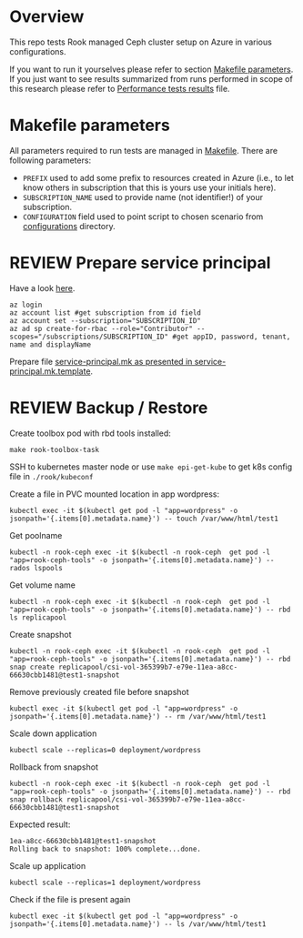 # Overview

This repo tests Rook managed Ceph cluster setup on Azure in various configurations. 

If you want to run it yourselves please refer to section [Makefile parameters](#makefile-parameters). 
If you just want to see results summarized from runs performed in scope of this research please refer to [Performance tests results](./performance-tests-results.md) file. 

# Makefile parameters

All parameters required to run tests are managed in [Makefile](./Makefile). There are following parameters: 
 - `PREFIX` used to add some prefix to resources created in Azure (i.e., to let know others in subscription that this is yours use your initials here).
 - `SUBSCRIPTION_NAME` used to provide name (not identifier!) of your subscription.
 - `CONFIGURATION` field used to point script to chosen scenario from [configurations](./configurations) directory. 
 
# REVIEW Prepare service principal

Have a look [here](https://www.terraform.io/docs/providers/azurerm/guides/service_principal_client_secret.html).

```
az login 
az account list #get subscription from id field
az account set --subscription="SUBSCRIPTION_ID"
az ad sp create-for-rbac --role="Contributor" --scopes="/subscriptions/SUBSCRIPTION_ID" #get appID, password, tenant, name and displayName
```

Prepare file [service-principal.mk as presented in service-principal.mk.template](./service-principal.mk.template).

# REVIEW Backup / Restore

Create toolbox pod with rbd tools installed:

```
make rook-toolbox-task
```

SSH to kubernetes master node or use `make epi-get-kube` to get k8s config file in `./rook/kubeconf`


Create a file in PVC mounted location in app wordpress:

```
kubectl exec -it $(kubectl get pod -l "app=wordpress" -o jsonpath='{.items[0].metadata.name}') -- touch /var/www/html/test1 
```

Get poolname
```
kubectl -n rook-ceph exec -it $(kubectl -n rook-ceph  get pod -l "app=rook-ceph-tools" -o jsonpath='{.items[0].metadata.name}') -- rados lspools
```

Get volume name 
```
kubectl -n rook-ceph exec -it $(kubectl -n rook-ceph  get pod -l "app=rook-ceph-tools" -o jsonpath='{.items[0].metadata.name}') -- rbd ls replicapool
```

Create snapshot 
```
kubectl -n rook-ceph exec -it $(kubectl -n rook-ceph  get pod -l "app=rook-ceph-tools" -o jsonpath='{.items[0].metadata.name}') -- rbd snap create replicapool/csi-vol-365399b7-e79e-11ea-a8cc-66630cbb1481@test1-snapshot
```

Remove previously created file before snapshot
```
kubectl exec -it $(kubectl get pod -l "app=wordpress" -o jsonpath='{.items[0].metadata.name}') -- rm /var/www/html/test1 
```

Scale down application
```
kubectl scale --replicas=0 deployment/wordpress
```

Rollback from snapshot 
```
kubectl -n rook-ceph exec -it $(kubectl -n rook-ceph  get pod -l "app=rook-ceph-tools" -o jsonpath='{.items[0].metadata.name}') -- rbd snap rollback replicapool/csi-vol-365399b7-e79e-11ea-a8cc-66630cbb1481@test1-snapshot
```
Expected result:
```
1ea-a8cc-66630cbb1481@test1-snapshot
Rolling back to snapshot: 100% complete...done.
```

Scale up application
```
kubectl scale --replicas=1 deployment/wordpress
```

Check if the file is present again
```
kubectl exec -it $(kubectl get pod -l "app=wordpress" -o jsonpath='{.items[0].metadata.name}') -- ls /var/www/html/test1 
```
